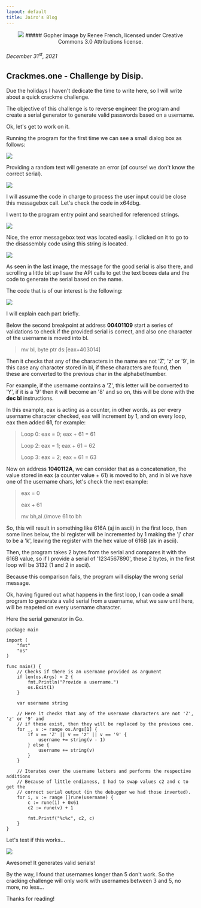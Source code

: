 ```yaml
---
layout: default
title: Jairo's Blog
---
```


<center>
<img src="https://upload.wikimedia.org/wikipedia/commons/5/53/Go_gopher_five_years.jpg">
##### Gopher image by Renee French, licensed under Creative Commons 3.0 Attributions license.
</center>
<h6>December 31<sup>st</sup>, 2021</h6>

## Crackmes.one - Challenge by Disip.

Due the holidays I haven't dedicate the time to write here, so I will write about a quick crackme challenge.

The objective of this challenge is to reverse engineer the program and create a serial generator to generate valid passwords based
on a username.

Ok, let's get to work on it.

Running the program for the first time we can see a small dialog box as follows:

<img src="http://127.0.0.1:4000/images/cracking-challenge-by-disip/img001.png">

Providing a random text will generate an error (of course! we don't know the correct serial).

<img src="http://127.0.0.1:4000/images/cracking-challenge-by-disip/img002.png">

I will assume the code in charge to process the user input could be close this messagebox call.
Let's check the code in x64dbg.

I went to the program entry point and searched for referenced strings.

<img src="http://127.0.0.1:4000/images/cracking-challenge-by-disip/img003.png">

Nice, the error messagebox text was located easily. I clicked on it to go to the disassembly code using this string is located.

<img src="http://127.0.0.1:4000/images/cracking-challenge-by-disip/img004.png">

As seen in the last image, the message for the good serial is also there, and scrolling a little bit up I saw the API calls to get the text boxes data and the code to generate the serial based on the name.

The code that is of our interest is the following:

<img src="http://127.0.0.1:4000/images/cracking-challenge-by-disip/img005.png">

I will explain each part briefly.

Below the second breakpoint at address <b>00401109</b> start a series of validations to check if the provided serial is correct, and also one character of the username is moved into bl.

> mv bl, byte ptr ds:[eax+403014]

Then it checks that any of the characters in the name are not 'Z', 'z' or '9', in this case any character stored in bl, if these characters are found, then these are converted to the previous char in the alphabet/number. 

For example, if the username contains a 'Z', this letter will be converted to 'Y', if it is a '9' then it will become an '8' and so on, this will be done with the <b>dec bl</b> instructions.

In this example, eax is acting as a counter, in other words, as per every username character checked, eax will increment by 1, and on every loop, eax then added <b>61</b>, for example:

> Loop 0: eax = 0; eax + 61 = 61
>
> Loop 2: eax = 1; eax + 61 = 62
>
> Loop 3: eax = 2; eax + 61 = 63

Now on address <b>1040112A</b>, we can consider that as a concatenation, the value stored in eax (a counter value + 61) is moved to bh, and in bl we have one of the username chars, let's check the next example:

> eax = 0
>
> eax + 61
>
> mv bh,al	//move 61 to bh

So, this will result in something like 616A (aj in ascii) in the first loop, then some lines below, the bl register will be incremented by 1 making the 'j' char to be a 'k', leaving the register with the hex value of 616B (ak in ascii).

Then, the program takes 2 bytes from the serial and compares it with the 616B value, so if I provide a serial of '1234567890', these 2 bytes, in the first loop will be 3132 (1 and 2 in ascii).

Because this comparison fails, the program will display the wrong serial message.

Ok, having figured out what happens in the first loop, I can code a small program to generate a valid serial from a username, what we saw until here, will be reapeted on every username character.

Here the serial generator in Go.

```golang
package main

import (
	"fmt"
	"os"
)

func main() {
	// Checks if there is an username provided as argument
	if len(os.Args) < 2 {
		fmt.Println("Provide a username.")
		os.Exit(1)
	}

	var username string

	// Here it checks that any of the username characters are not 'Z', 'z' or '9' and
	// if these exist, then they will be replaced by the previous one.
	for _, v := range os.Args[1] {
		if v == 'Z' || v == 'z' || v == '9' {
			username += string(v - 1)
		} else {
			username += string(v)
		}
	}

	// Iterates over the username letters and performs the respective additions
	// Because of little endianess, I had to swap values c2 and c to get the
	// correct serial output (in the debugger we had those inverted).
	for i, v := range []rune(username) {
		c := rune(i) + 0x61
		c2 := rune(v) + 1

		fmt.Printf("%c%c", c2, c)
	}
}

``` 

Let's test if this works...

<img src="http://127.0.0.1:4000/images/cracking-challenge-by-disip/img006.png">

Awesome! It generates valid serials!

By the way, I found that usernames longer than 5 don't work. So the cracking challenge will only work with usernames between 3 and 5, no more, no less...

Thanks for reading!






